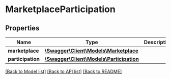 # MarketplaceParticipation

## Properties

Name | Type | Description | Notes
------------ | ------------- | ------------- | -------------
**marketplace** | [**\Swagger\Client\Models\Marketplace**](Marketplace.md) |  |
**participation** | [**\Swagger\Client\Models\Participation**](Participation.md) |  |

[[Back to Model list]](../../README.md#documentation-for-models) [[Back to API list]](../../README.md#documentation-for-api-endpoints) [[Back to README]](../../README.md)

